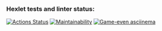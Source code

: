 ### Hexlet tests and linter status:
[![Actions Status](https://github.com/Muhomor-mushroom/frontend-project-44/actions/workflows/hexlet-check.yml/badge.svg)](https://github.com/Muhomor-mushroom/frontend-project-44/actions)
[![Maintainability](https://api.codeclimate.com/v1/badges/49167969104558f1625d/maintainability)](https://codeclimate.com/github/Muhomor-mushroom/frontend-project-44/maintainability)
[![Game-even asciinema](https://asciinema.org/connect/268fb0af-cbdf-4deb-a0d4-d1bf24a27522.svg)](https://asciinema.org/connect/268fb0af-cbdf-4deb-a0d4-d1bf24a27522)